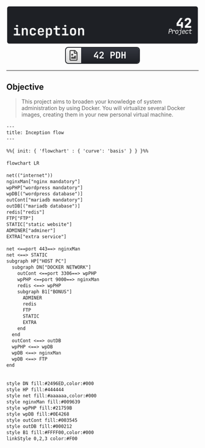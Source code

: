 <div align=center>
  <img src=https://github.com/gawbsouza/42-pdh/blob/main/dark/inception_dark.svg>
  <br>
  <a href=https://github.com/gawbsouza/42-pdh><img src=https://github.com/gawbsouza/42-pdh/blob/main/badge/42pdh_badge.svg></a>
</div>

---

## Objective

> This project aims to broaden your knowledge of system administration by using Docker. You will virtualize several Docker images, creating them in your new personal virtual machine.

```mermaid
---
title: Inception flow
---

%%{ init: { 'flowchart' : { 'curve': 'basis' } } }%%

flowchart LR

net(("internet"))
nginxMan["nginx mandatory"]
wpPHP["wordpress mandatory"]
wpDB[("wordpress database")]
outCont["mariadb mandatory"]
outDB[("mariadb database")]
redis["redis"]
FTP["FTP"]
STATIC["static website"]
ADMINER["adminer"]
EXTRA["extra service"]

net <==port 443==> nginxMan
net <==> STATIC
subgraph HP["HOST PC"]
  subgraph DN["DOCKER NETWORK"]
    outCont <==port 3306==> wpPHP
    wpPHP <==port 9000==> nginxMan
    redis <==> wpPHP
    subgraph B1["BONUS"]
      ADMINER
      redis
      FTP
      STATIC
      EXTRA
    end
  end
  outCont <==> outDB
  wpPHP <==> wpDB
  wpDB <==> nginxMan
  wpDB <==> FTP
end


style DN fill:#2496ED,color:#000
style HP fill:#444444
style net fill:#aaaaaa,color:#000
style nginxMan fill:#009639
style wpPHP fill:#21759B
style wpDB fill:#0E4268
style outCont fill:#003545
style outDB fill:#000212
style B1 fill:#FFFF00,color:#000
linkStyle 0,2,3 color:#F00
```
